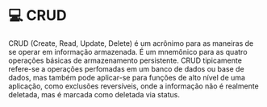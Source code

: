 # 💻 CRUD
  CRUD (Create, Read, Update, Delete) é um acrônimo para as maneiras de se operar em informação armazenada. É um mnemônico para as quatro operações básicas de armazenamento persistente. CRUD tipicamente refere-se a operações perfomadas em um banco de dados ou base de dados, mas também pode aplicar-se para funções de alto nível de uma aplicação, como exclusões reversíveis, onde a informação não é realmente deletada, mas é marcada como deletada via status.
